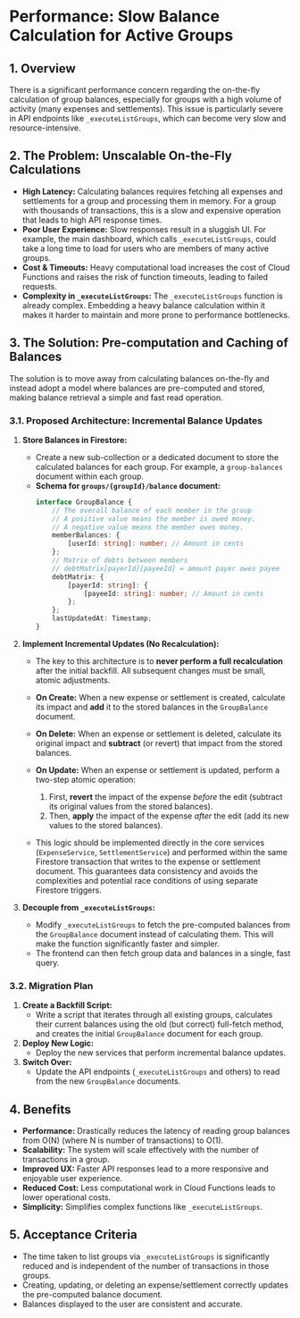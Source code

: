 # Performance: Slow Balance Calculation for Active Groups

## 1. Overview

There is a significant performance concern regarding the on-the-fly calculation of group balances, especially for groups with a high volume of activity (many expenses and settlements). This issue is particularly severe in API endpoints like `_executeListGroups`, which can become very slow and resource-intensive.

## 2. The Problem: Unscalable On-the-Fly Calculations

- **High Latency:** Calculating balances requires fetching all expenses and settlements for a group and processing them in memory. For a group with thousands of transactions, this is a slow and expensive operation that leads to high API response times.
- **Poor User Experience:** Slow responses result in a sluggish UI. For example, the main dashboard, which calls `_executeListGroups`, could take a long time to load for users who are members of many active groups.
- **Cost & Timeouts:** Heavy computational load increases the cost of Cloud Functions and raises the risk of function timeouts, leading to failed requests.
- **Complexity in `_executeListGroups`:** The `_executeListGroups` function is already complex. Embedding a heavy balance calculation within it makes it harder to maintain and more prone to performance bottlenecks.

## 3. The Solution: Pre-computation and Caching of Balances

The solution is to move away from calculating balances on-the-fly and instead adopt a model where balances are pre-computed and stored, making balance retrieval a simple and fast read operation.

### 3.1. Proposed Architecture: Incremental Balance Updates

1.  **Store Balances in Firestore:**
    - Create a new sub-collection or a dedicated document to store the calculated balances for each group. For example, a `group-balances` document within each group.
    - **Schema for `groups/{groupId}/balance` document:**
        ```typescript
        interface GroupBalance {
            // The overall balance of each member in the group
            // A positive value means the member is owed money.
            // A negative value means the member owes money.
            memberBalances: {
                [userId: string]: number; // Amount in cents
            };
            // Matrix of debts between members
            // debtMatrix[payerId][payeeId] = amount payer owes payee
            debtMatrix: {
                [payerId: string]: {
                    [payeeId: string]: number; // Amount in cents
                };
            };
            lastUpdatedAt: Timestamp;
        }
        ```

2.  **Implement Incremental Updates (No Recalculation):**
    - The key to this architecture is to **never perform a full recalculation** after the initial backfill. All subsequent changes must be small, atomic adjustments.

    - **On Create:** When a new expense or settlement is created, calculate its impact and **add** it to the stored balances in the `GroupBalance` document.

    - **On Delete:** When an expense or settlement is deleted, calculate its original impact and **subtract** (or revert) that impact from the stored balances.

    - **On Update:** When an expense or settlement is updated, perform a two-step atomic operation:
        1.  First, **revert** the impact of the expense *before* the edit (subtract its original values from the stored balances).
        2.  Then, **apply** the impact of the expense *after* the edit (add its new values to the stored balances).

    - This logic should be implemented directly in the core services (`ExpenseService`, `SettlementService`) and performed within the same Firestore transaction that writes to the expense or settlement document. This guarantees data consistency and avoids the complexities and potential race conditions of using separate Firestore triggers.

3.  **Decouple from `_executeListGroups`:**
    - Modify `_executeListGroups` to fetch the pre-computed balances from the `GroupBalance` document instead of calculating them. This will make the function significantly faster and simpler.
    - The frontend can then fetch group data and balances in a single, fast query.

### 3.2. Migration Plan

1.  **Create a Backfill Script:**
    - Write a script that iterates through all existing groups, calculates their current balances using the old (but correct) full-fetch method, and creates the initial `GroupBalance` document for each group.
2.  **Deploy New Logic:**
    - Deploy the new services that perform incremental balance updates.
3.  **Switch Over:**
    - Update the API endpoints (`_executeListGroups` and others) to read from the new `GroupBalance` documents.

## 4. Benefits

-   **Performance:** Drastically reduces the latency of reading group balances from O(N) (where N is number of transactions) to O(1).
-   **Scalability:** The system will scale effectively with the number of transactions in a group.
-   **Improved UX:** Faster API responses lead to a more responsive and enjoyable user experience.
-   **Reduced Cost:** Less computational work in Cloud Functions leads to lower operational costs.
-   **Simplicity:** Simplifies complex functions like `_executeListGroups`.

## 5. Acceptance Criteria

-   The time taken to list groups via `_executeListGroups` is significantly reduced and is independent of the number of transactions in those groups.
-   Creating, updating, or deleting an expense/settlement correctly updates the pre-computed balance document.
-   Balances displayed to the user are consistent and accurate.
